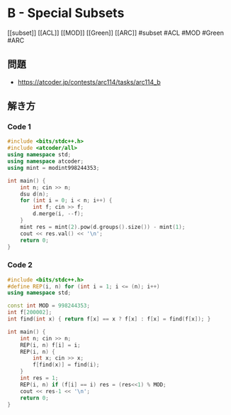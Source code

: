 # B - Special Subsets
[[subset]] [[ACL]] [[MOD]] [[Green]] [[ARC]]
#subset #ACL #MOD #Green #ARC 

## 問題
- https://atcoder.jp/contests/arc114/tasks/arc114_b

## 解き方
### Code 1
```c++
#include <bits/stdc++.h>
#include <atcoder/all>
using namespace std;
using namespace atcoder;
using mint = modint998244353;

int main() {
	int n; cin >> n;
	dsu d(n);
	for (int i = 0; i < n; i++) {
		int f; cin >> f;
		d.merge(i, --f);
	}
	mint res = mint(2).pow(d.groups().size()) - mint(1);
	cout << res.val() << '\n';
    return 0;
}
```

### Code 2
```c++
#include <bits/stdc++.h>
#define REP(i, n) for (int i = 1; i <= (n); i++)
using namespace std;

const int MOD = 998244353;
int f[200002];
int find(int x) { return f[x] == x ? f[x] : f[x] = find(f[x]); }

int main() {
	int n; cin >> n;
	REP(i, n) f[i] = i;
	REP(i, n) {
		int x; cin >> x;
		f[find(x)] = find(i);
	}
	int res = 1;
	REP(i, n) if (f[i] == i) res = (res<<1) % MOD;
	cout << res-1 << '\n';
	return 0;
}
```